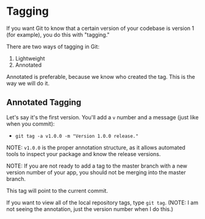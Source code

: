 # Tagging

If you want Git to know that a certain version of your codebase is version 1 (for example), you do this with "tagging."

There are two ways of tagging in Git:

1. Lightweight
2. Annotated

Annotated is preferable, because we know who created the tag.  This is the way we will do it.

## Annotated Tagging

Let's say it's the first version.  You'll add a `v` number and a message (just like when you commit):

- `git tag -a v1.0.0 -m "Version 1.0.0 release."`

NOTE: `v1.0.0` is the proper annotation structure, as it allows automated tools to inspect your package and know the release versions.

NOTE: If you are not ready to add a tag to the master branch with a new version number of your app, you should not be merging into the master branch.

This tag will point to the current commit.

If you want to view all of the local repository tags, type `git tag`.  (NOTE: I am not seeing the annotation, just the version number when I do this.)